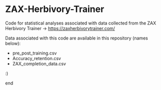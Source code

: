 # ZAX-Herbivory-Trainer
Code for statistical analyses associated with data collected from the ZAX Herbivory Trainer -> https://zaxherbivorytrainer.com/

Data associated with this code are available in this repository (names below):
- pre_post_training.csv
- Accuracy_retention.csv
- ZAX_completion_data.csv


:)

end
